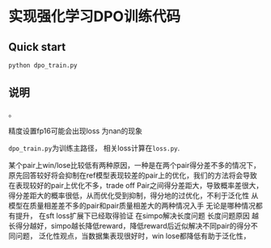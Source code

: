 # 实现强化学习DPO训练代码

## Quick start
```python
python dpo_train.py
```

## 说明
。

精度设置fp16可能会出现loss 为nan的现象

```dpo_train.py```为训练主路径， 相关loss计算在```loss.py```.

某个pair上win/lose比较低有两种原因，一种是在两个pair得分差不多的情况下，原先回答较好将会抑制在ref模型表现较差的pair上的优化，我们的方法将会导致在表现较好的pair上优化不多，trade off
Pair之间得分差距大，导致概率差很大，得分差距大的概率很低，从而优化受到抑制，得分地的过优化，不利于泛化性
从模型在质量相差差不多的pair和pair质量相差大的两种情况入手
无论是哪种情况都有提升，
在sft loss扩展下已经取得验证
在simpo解决长度问题
长度问题原因 越长得分越好，simpo越长降低reward，降低reward后近似解决不同pair的得分不同问题，
泛化性观点，当数据集表现很好时，win lose都降低有助于泛化性，
